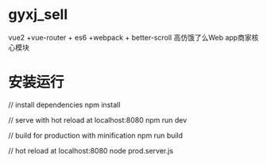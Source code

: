 # gyxj_sell
vue2 +vue-router + es6 +webpack + better-scroll 高仿饿了么Web app商家核心模块

# 安装运行
// install dependencies
npm install

// serve with hot reload at localhost:8080
npm run dev

// build for production with minification
npm run build

// hot reload at localhost:8080
node prod.server.js
